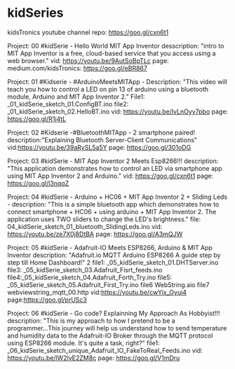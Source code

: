 # kidSeries
kidsTronics youtube channel repo: https://goo.gl/cxn6t1

Project: 00 #kidSerie - Hello World MIT App Inventor desscription: "intro to MIT App Inventor is a free, cloud-based service that you access using a web browser." vid: https://youtu.be/9AutSoBpTLc page: medium.com/kidsTronics: https://goo.gl/eBR867

Project: 01 #Kidserie - #ArduinoMeetsMITApp - Description: "This video will teach you how to control a LED on pin 13 of arduino using a bluetooth module, Arduino and MIT App Inventor 2." File1: _01_kidSerie_sketch_01.ConfigBT.ino file2: _01_kidSerie_sketch_02.HelloBT.ino vid: https://youtu.be/lvLnOyy7pbo   page: https://goo.gl/R1j4tL

Project: 02 #Kidserie -#BluetoothMITApp - 2 smartphone paired! description:"Explaining Bluetooth Server-Client Communications" vid:https://youtu.be/39aRySL5a5Y page: https://goo.gl/301oDG

Project: 03 #kidSerie - MIT App Inventor 2 Meets Esp8266!!! description: "This application demonstrates how to control an LED via smartphone app using MIT App Inventor 2 and Arduino." vid: https://goo.gl/cxn6t1 page: https://goo.gl/l3nqqZ

Project: 04 #kidSerie - Arduino + HC06 + MIT App Inventor 2 + Sliding Leds - description: "This is a simple bluetooth app which demonstrates how to connect smartphone + HC06 + using arduino + MIT App Inventor 2. The application uses TWO sliders to change the LED's brightness." file: 04_kidSerie_sketch_01_bluetooth_SlidingLeds.ino vid: https://youtu.be/ze7X0j8DtBA page: https://goo.gl/A3mQJW

Project: 05 #kidSerie - Adafruit-IO Meets ESP8266, Arduino & MIT App Inventor description: "Adafruit.io MQTT Arduino ESP8266 A
guide step by step till Home Dashboard!" 2 file1: _05_kidSerie_sketch_01.DHTServer.ino file3: _05_kidSerie_sketch_03.Adafruit_Fisrt_feeds.ino file4:_05_kidSerie_sketch_04.Adafruit_Forth_Try.ino file5: _05_kidSerie_sketch_05.Adafruit_First_Try.ino file6 WebString.aio file7 webviewstring_mqtt_00.http vid:https://youtu.be/cwYix_Oyui4 page:https://goo.gl/prUSc3

Project: 06 #kidSerie - Go code? Explainning My Approach As Hobbyist!!! description: "This is my approach to how I pretend to be a programmer...This journey will help us understand how to send temperature and humidity data to the Adafruit-IO Broker through the MQTT protocol using ESP8266 module. It's quite a task, right?" file1: _06_kidSerie_sketch_unique_Adafruit_IO_FakeToReal_Feeds.ino  vid: https://youtu.be/lW2lvE2ZM8c page: https://goo.gl/V1mDru

